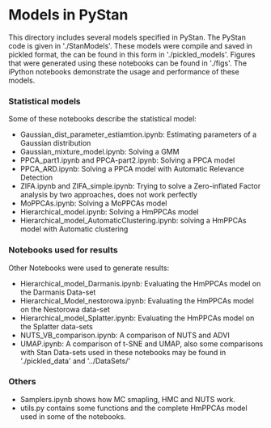 # Models in PyStan

This directory includes several models specified in PyStan. The PyStan code is given in './StanModels'. These models were compile and saved in pickled format, the can be found in this form in './pickled_models'. Figures that were generated using these notebooks can be found in './figs'.
The iPython notebooks demonstrate the usage and performance of these models.


### Statistical models
Some of these notebooks describe the statistical model:

- Gaussian_dist_parameter_estiamtion.ipynb: Estimating parameters of a Gaussian distribution
- Gaussian_mixture_model.ipynb: Solving a GMM
- PPCA_part1.ipynb and PPCA-part2.ipynb: Solving a PPCA model
- PPCA_ARD.ipynb: Solving a PPCA model with Automatic Relevance Detection
- ZIFA.ipynb and ZIFA_simple.ipynb: Trying to solve a Zero-inflated Factor analysis by two approaches, does not work perfectly
- MoPPCAs.ipynb: Solving a MoPPCAs model
- Hierarchical_model.ipynb: Solving a HmPPCAs model
- Hierarchical_model_AutomaticClustering.ipynb: solving a HmPPCAs model with Automatic clustering

### Notebooks used for results
Other Notebooks were used to generate results:

- Hierarchical_model_Darmanis.ipynb: Evaluating the HmPPCAs model on the Darmanis Data-set
- Hierarchical_Model_nestorowa.ipynb: Evaluating the HmPPCAs model on the Nestorowa data-set
- Hierarchical_model_Splatter.ipynb: Evaluating the HmPPCAs model on the Splatter data-sets
- NUTS_VB_comparison.ipynb: A comparison of NUTS and ADVI
- UMAP.ipynb: A comparison of t-SNE and UMAP, also some comparisons with Stan
Data-sets used in these notebooks may be found in './pickled_data' and '../DataSets/'

### Others

- Samplers.ipynb shows how MC smapling, HMC and NUTS work.
- utils.py contains some functions and the complete HmPPCAs model used in some of the notebooks.

